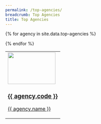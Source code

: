 ```yaml
---
permalink: /top-agencies/
breadcrumb: Top Agencies
title: Top Agencies
---
```


<table>
  
{% for agency in site.data.top-agencies %}
  
  <td> 
    <a href="{{ agency.website }}">
      <img src="{{ agency.image-url }}" style="height: 100px; width:150px;"/>
      <h3> {{ agency.code }} </h3>
      <p> {{ agency.name }} </p>
    </a>
  </td>
  
{% endfor %}

</table>




